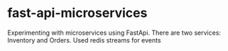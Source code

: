 # fast-api-microservices

Experimenting with microservices using FastApi. There are two services: Inventory and Orders. Used redis streams for events
